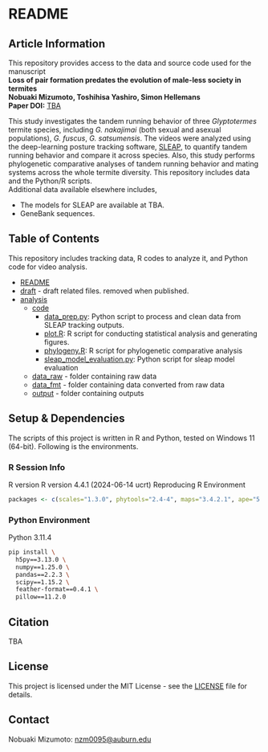 # README
## Article Information
This repository provides access to the data and source code used for the manuscript    
**Loss of pair formation predates the evolution of male-less society in termites**  
**Nobuaki Mizumoto, Toshihisa Yashiro, Simon Hellemans**  
**Paper DOI:** [TBA](XXX)

This study investigates the tandem running behavior of three _Glyptotermes_ termite species, including _G. nakajimai_ (both sexual and asexual populations), _G. fuscus_, _G. satsumensis_. The videos were analyzed using the deep-learning posture tracking software, [SLEAP](https://sleap.ai), to quantify tandem running behavior and compare it across species. Also, this study performs phylogenetic comparative analyses of tandem running behavior and mating systems across the whole termite diversity.
This repository includes data and the Python/R scripts.  
Additional data available elsewhere includes, 
- The models for SLEAP are available at TBA.
- GeneBank sequences.

## Table of Contents
This repository includes tracking data, R codes to analyze it, and Python code for video analysis.  
* [README](./README.md)
* [draft](./draft) - draft related files. removed when published.
* [analysis](./analysis)
  * [code](./analysis/code)
    * [data_prep.py](./analysis/code/data_prep.py): Python script to process and clean data from SLEAP tracking outputs.
    * [plot.R](./analysis/code/plot.R): R script for conducting statistical analysis and generating figures.
    * [phylogeny.R](./analysis/code/phylogeny.R): R script for phylogenetic comparative analysis
    * [sleap_model_evaluation.py](./analysis/code/sleap_model_evaluation.py): Python script for sleap model evaluation
  * [data_raw](./analysis/data_raw) - folder containing raw data
  * [data_fmt](./analysis/data_fmt) - folder containing data converted from raw data
  * [output](./analysis/output) - folder containing outputs

## Setup & Dependencies
The scripts of this project is written in R and Python, tested on Windows 11 (64-bit). Following is the environments.

### R Session Info
R version R version 4.4.1 (2024-06-14 ucrt)
Reproducing R Environment
```r
packages <- c(scales="1.3.0", phytools="2.4-4", maps="3.4.2.1", ape="5.8-1", multcomp="1.4-28", TH.data="1.1-3", MASS="7.3-60.2", mvtnorm="1.3-3", lme4="1.1-36", Matrix="1.7-0", coxme="2.2-22", bdsmatrix="1.3-7", car="3.1-3", carData="3.0-5", survminer="0.5.0", ggpubr="0.6.0", survival="3.6-4", CircMLE="0.3.0", NPCirc="3.1.1", circular="0.5-1", ggridges="0.5.6", viridis="0.6.5", viridisLite="0.4.2", ggplot2="3.5.1", forcats="1.0.0", tidyr="1.3.1", dplyr="1.1.4", data.table="1.17.0", stringr="1.5.1", arrow="19.0.1"); for (pkg in names(packages)) remotes::install_version(pkg, version = packages[pkg])
```

### Python Environment
Python 3.11.4
```bash
pip install \
  h5py==3.13.0 \
  numpy==1.25.0 \
  pandas==2.2.3 \
  scipy==1.15.2 \
  feather-format==0.4.1 \
  pillow==11.2.0
```

## Citation
TBA

## License
This project is licensed under the MIT License - see the [LICENSE](LICENSE) file for details.

## Contact
Nobuaki Mizumoto: nzm0095@auburn.edu
